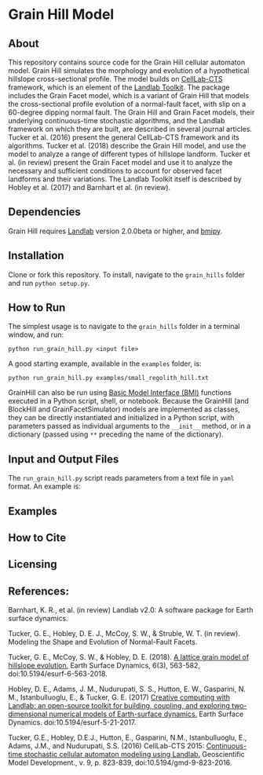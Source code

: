 # Grain Hill Model

## About

This repository contains source code for the Grain Hill cellular automaton model.
 Grain Hill simulates the morphology and evolution of a hypothetical hillslope cross-sectional profile. The model builds on [CellLab-CTS](https://github.com/landlab/landlab/wiki/CellLab-CTS-2015-Users-Manual) framework, which is an element of the [Landlab Toolkit](http://landlab.github.io).  The package includes the Grain Facet model, which is a variant of Grain Hill that models the cross-sectional profile evolution of a normal-fault facet, with slip on a 60-degree dipping normal fault. The Grain Hill and Grain Facet models, their underlying continuous-time stochastic algorithms, and the Landlab framework on which they are built, are described in several journal articles. Tucker et al. (2016) present the general CellLab-CTS framework and its algorithms. Tucker et al. (2018) describe the Grain Hill model, and use the model to analyze a range of different types of hillslope landform. Tucker et al. (in review) present the Grain Facet model and use it to analyze the necessary and sufficient conditions to account for observed facet landforms and their variations. The Landlab Toolkit itself is described by Hobley et al. (2017) and Barnhart et al. (in review).

## Dependencies

Grain Hill requires [Landlab](https://landlab.github.io) version 2.0.0beta or higher, and [bmipy](https://github.com/csdms/bmi-python).

## Installation

Clone or fork this repository. To install, navigate to the `grain_hills` folder and run `python setup.py`.

## How to Run

The simplest usage is to navigate to the `grain_hills` folder in a terminal window, and run:

`python run_grain_hill.py <input file>`

A good starting example, available in the `examples` folder, is:

`python run_grain_hill.py examples/small_regolith_hill.txt`

GrainHill can also be run using [Basic Model Interface (BMI)](https://bmi.readthedocs.org) functions executed in a Python script, shell, or notebook. Because the GrainHill (and BlockHill and GrainFacetSimulator) models are implemented as classes, they can be directly instantiated and initialized in a Python script, with parameters passed as individual arguments to the `__init__` method, or in a dictionary (passed using `**` preceding the name of the dictionary).


## Input and Output Files

The `run_grain_hill.py` script reads parameters from a text file in `yaml` format. An example is:





## Examples


## How to Cite


## Licensing


## References:

Barnhart, K. R., et al. (in review) Landlab v2.0: A software package
for Earth surface dynamics.

Tucker, G. E., Hobley, D. E. J., McCoy, S. W., & Struble, W. T. (in review). Modeling the Shape and Evolution of Normal-Fault Facets.

Tucker, G. E., McCoy, S. W., & Hobley, D. E. (2018). [A lattice grain model of hillslope evolution.](https://doi.org/10.5194/esurf-6-563-2018) Earth Surface Dynamics, 6(3), 563-582, doi:10.5194/esurf-6-563-2018.

Hobley, D. E., Adams, J. M., Nudurupati, S. S., Hutton, E. W., Gasparini, N. M., Istanbulluoglu, E., & Tucker, G. E. (2017) [Creative computing with Landlab: an open-source toolkit for building, coupling, and exploring two-dimensional numerical models of Earth-surface dynamics.](https://www.earth-surf-dynam.net/5/21/2017/) Earth Surface Dynamics. doi:10.5194/esurf-5-21-2017.

Tucker, G.E., Hobley, D.E.J., Hutton, E., Gasparini, N.M., Istanbulluoglu, E., Adams, J.M., and Nudurupati, S.S. (2016) CellLab-CTS 2015: [Continuous-time stochastic cellular automaton modeling using Landlab.](https://www.geosci-model-dev.net/9/823/2016/) Geoscientific Model Development., v. 9, p. 823-839, doi:10.5194/gmd-9-823-2016.
